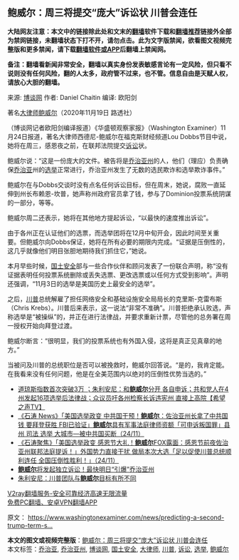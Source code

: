  <h2>鲍威尔：周三将提交“庞大”诉讼状 川普会连任</h2> <p class="notice"><b>大陆网友注意：本文中的链接除此处和文末的<a href="https://github.com/bannedbook/fanqiang" >翻墙</a>软件下载和<a href="https://github.com/killgcd/justmysocks/blob/master/README.md">翻墙推荐</a>链接外全部为禁网链接，未翻墙状态下打不开，请勿点击。此为文字版禁闻，欲看图文视频完整版和更多禁闻，请下载<a href="https://github.com/bannedbook/fanqiang">翻墙软件或APP</a>后翻墙上禁闻网。</p><p>备注：翻墙看新闻非常安全，翻墙以真实身份发表敏感言论有一定风险，但只看不说则没有任何风险，翻的人太多，政府管不过来，也不管。信息自由是天赋人权，请放心大胆的翻墙。</b></p>  <div class="entry"> <p>来源:&nbsp;<a href="https://www.bannedbook.org/bnews/tag/%e5%8d%9a%e8%b0%88%e7%bd%91/" class="st_tag internal_tag" rel="tag" title="标签 博谈网 下的日志">博谈网</a>                            作者:&nbsp;Daniel Chaitin                       编译:&nbsp;欧阳剑                                                 </p> <p>著名<a href="https://www.bannedbook.org/bnews/tag/%E5%A4%A7%E5%BE%8B%E5%B8%88/" class="st_tag internal_tag" rel="tag" title="标签 大律师 下的日志">大律师</a><a href="https://www.bannedbook.org/bnews/tag/%e9%b2%8d%e5%a8%81%e5%b0%94/" class="st_tag internal_tag" rel="tag" title="标签 鲍威尔 下的日志">鲍威尔</a>（2020年11月19日 路透社）</p> <p>（博谈网记者欧阳剑编译报道）《华盛顿观察家报》（Washington Examiner）11月24日报道，著名大律师西德尼-鲍威尔在福克斯财经频道Lou Dobbs节目中说，她将在周三，感恩夜之前，在联邦法院提交<a href="https://www.bannedbook.org/bnews/tag/%E8%AF%89%E8%AE%BC/" class="st_tag internal_tag" rel="tag" title="标签 诉讼 下的日志">诉讼</a>状。</p> <p>鲍威尔说：“这是一份庞大的文件。被告将是<a href="https://www.bannedbook.org/bnews/tag/%e4%b9%94%e6%b2%bb%e4%ba%9a%e5%b7%9e/" class="st_tag internal_tag" rel="tag" title="标签 乔治亚州 下的日志">乔治亚州</a>的人，他们（理应）负责确保<a href="https://www.bannedbook.org/bnews/tag/%E4%B9%94%E6%B2%BB%E4%BA%9A/" class="st_tag internal_tag" rel="tag" title="标签 乔治亚 下的日志">乔治亚</a>州的<a href="https://www.bannedbook.org/bnews/tag/%e9%80%89%e4%b8%be/" class="st_tag internal_tag" rel="tag" title="标签 选举 下的日志">选举</a>正常进行，乔治亚州发生了无数的选民欺诈和选举欺诈事件。”</p>  <p>鲍威尔在与Dobbs交谈时没有点名任何诉讼目标，但在周末，她说，腐败一直延伸到州长布赖恩-坎普，她声称州政府官员拿了钱，参与了Dominion投票系统阴谋的一部分，等等。</p> <p>鲍威尔周二还表示，她将在其他地方提起诉讼，“以最快的速度推出诉讼”。</p> <p>由于各州正在认证他们的选票，而选举团将在12月中旬开会，因此时间至关重要。但鲍威尔向Dobbs保证，她将在所有必要的期限内完成。“证据是压倒性的，这几乎就像他们明目张胆地期待我们抓住它，”她说。</p> <p>本月早些时候，<a href="https://www.bannedbook.org/bnews/tag/%e5%9b%bd%e5%9c%9f%e5%ae%89%e5%85%a8/" class="st_tag internal_tag" rel="tag" title="标签 国土安全 下的日志">国土安全</a>部与一些合作伙伴和顾问发表了一份联合声明，称“没有证据表明任何投票系统删除或丢失选票、更改选票或以任何方式受到影响”。声明还强调，“11月3日的选举是美国历史上最安全的选举”。</p>  <p>之后，<a href="https://www.bannedbook.org/bnews/tag/%e5%b7%9d%e6%99%ae/" class="st_tag internal_tag" rel="tag" title="标签 川普 下的日志">川普</a>总统解雇了担任网络安全和基础设施安全局局长的克里斯-克雷布斯（Chris Krebs）。川普后来表示，这一说法“非常不准确”。川普拒绝承认败选，声称选举是“被操纵”的，并正在进行法律战，并要求重新计票，尽管他的总务署在周一授权开始向拜登过渡。</p> <p>鲍威尔断言：“很明显，我们的投票系统也有外国入侵，这将是真正见真章的地方。”</p> <p>当被问及川普的总统职位是否可以被挽救时，鲍威尔回答说。“是的，我肯定能。在我看来没有任何问题，他是在全美范围内以绝对的压倒性优势当选的。”</p> <ul class='op-related-articles' title='相关阅读'> <li><a href='https://www.bannedbook.org/bnews/cbnews/20201125/1436751.html' target='_blank'>道琼斯指数首次突破3万 ；朱利安尼：和<b>鲍威尔</b>分开 各自申诉；共和党人在4州发起16项选举后法律战；众议员吁各州检察长诉违宪州 直接上高院【希望之声TV】</a></li> <li><a href='https://www.bannedbook.org/bnews/bannedvideo/20201125/1436691.html' target='_blank'>《石涛 News》「美国选举政变 中共国干预！<b>鲍威尔</b>：佐治亚州长拿了中共国钱 要拜登获胜 FBI已验证」<b>鲍威尔</b>具有军事法庭律师资额「可申诉叛国罪」县 州 司法 选举 大城市—被中共国买断（24/11）</a></li> <li><a href='https://www.bannedbook.org/bnews/bannedvideo/20201125/1436690.html' target='_blank'>《石涛聚焦》「美国选举政变 感恩节大礼！<b>鲍威尔</b>FOX露面：感恩节前夜佐治亚州联邦法庭提诉！」外国势力直接干扰 做局本次大选「足以促使川普总统顺利连任 全国压倒性胜利！」（24/11）</a></li> <li><a href='https://www.bannedbook.org/bnews/comments/20201125/1436684.html' target='_blank'><b>鲍威尔</b>将发起独立诉讼！最快明日“引爆”乔治亚州</a></li> <li><a href='https://www.bannedbook.org/bnews/topimagenews/20201125/1436675.html' target='_blank'>朱利安尼：川普团队与<b>鲍威尔</b>目标有所不同</a></li> </ul> <p class="texttj"> <a href="https://www.bannedbook.org/forum23/topic22702.html" target="_blank">V2ray翻墙服务-安全可靠经济高速无限流量</a><br/> <a href="https://github.com/bannedbook/fanqiang/wiki/%E7%A6%81%E9%97%BB%E7%BD%91%E5%AE%89%E5%8D%93%E7%BF%BB%E5%A2%99%E6%96%B0%E9%97%BBAPP" target="_blank">免费PC翻墙、安卓VPN翻墙APP</a></p><p>原文： <a href="https://www.washingtonexaminer.com/news/predicting-a-second-trump-term-sidney-powell-says-massive-georgia-lawsuit-coming-thanksgiving-eve">https://www.washingtonexaminer.com/news/predicting-a-second-trump-term-s&#8230;</a></p> <a name='sharetosocial'></a>       <div><b>本文的图文或视频完整版</b>：<a href='https://www.bannedbook.org/bnews/cbnews/20201125/1436754.html'>鲍威尔：周三将提交“庞大”诉讼状 川普会连任</a></div>  </div><!--END ENTRY--> <div class="postfooter"> <div>本文标签：<a href="https://www.bannedbook.org/bnews/tag/%E4%B9%94%E6%B2%BB%E4%BA%9A/" rel="tag">乔治亚</a>, <a href="https://www.bannedbook.org/bnews/tag/%e4%b9%94%e6%b2%bb%e4%ba%9a%e5%b7%9e/" rel="tag">乔治亚州</a>, <a href="https://www.bannedbook.org/bnews/tag/%e5%8d%9a%e8%b0%88%e7%bd%91/" rel="tag">博谈网</a>, <a href="https://www.bannedbook.org/bnews/tag/%e5%9b%bd%e5%9c%9f%e5%ae%89%e5%85%a8/" rel="tag">国土安全</a>, <a href="https://www.bannedbook.org/bnews/tag/%E5%A4%A7%E5%BE%8B%E5%B8%88/" rel="tag">大律师</a>, <a href="https://www.bannedbook.org/bnews/tag/%e5%b7%9d%e6%99%ae/" rel="tag">川普</a>, <a href="https://www.bannedbook.org/bnews/tag/%E8%AF%89%E8%AE%BC/" rel="tag">诉讼</a>, <a href="https://www.bannedbook.org/bnews/tag/%e9%80%89%e4%b8%be/" rel="tag">选举</a>, <a href="https://www.bannedbook.org/bnews/tag/%e9%b2%8d%e5%a8%81%e5%b0%94/" rel="tag">鲍威尔</a></div>  </div><!--END POSTFOOTER--> 